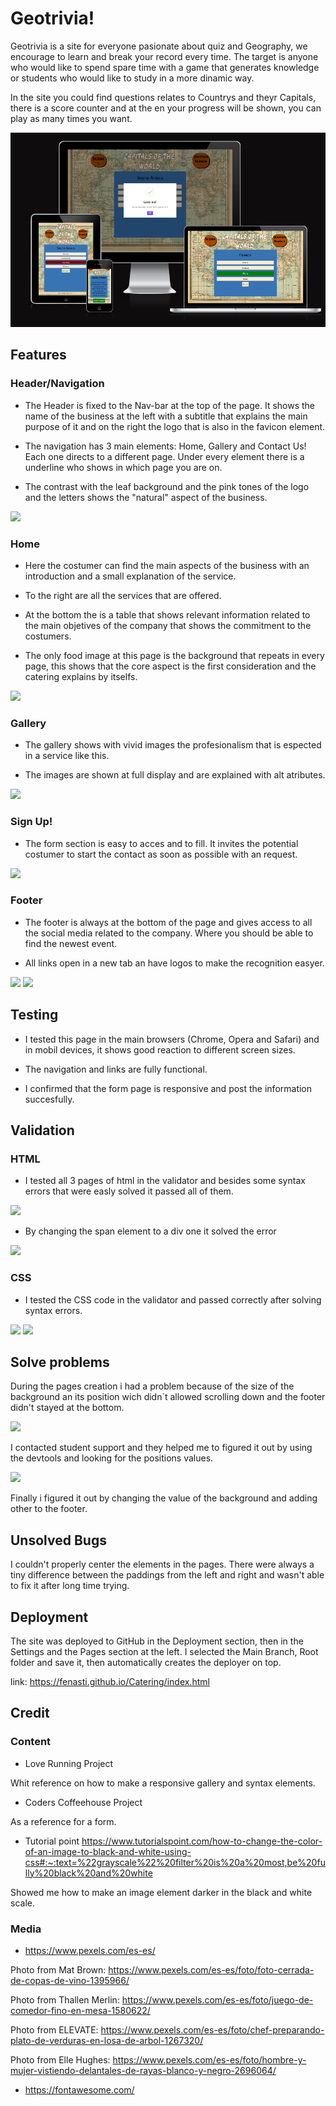 # Geotrivia!

Geotrivia is a site for everyone pasionate about quiz and Geography, we encourage to learn and break your record every time. The target is anyone who would like to spend spare time with a game that generates knowledge or students who would like to study in a more dinamic way.

In the site you could find questions relates to Countrys and theyr Capitals, there is a score counter and at the en your progress will be shown, you can play as many times you want.

<img src="assets/readme/show.png">

## Features

### Header/Navigation

- The Header is fixed to the Nav-bar at the top of the page. It shows the name of the business at the left with a subtitle that explains the main purpose of it and on the right the logo that is also in the favicon element.

- The navigation has 3 main elements: Home, Gallery and Contact Us! Each one directs to a different page. Under every element there is a underline who shows in which page you are on.

- The contrast with the leaf background and the pink tones of the logo and the letters shows the "natural" aspect of the business. 

<img src="assets/readme/nav-bar.png">

### Home

- Here the costumer can find the main aspects of the business with an introduction and a small explanation of the service.

- To the right are all the services that are offered.

- At the bottom the is a table that shows relevant information related to the main objetives of the company that shows the commitment to the costumers.

- The only food image at this page is the background that repeats in every page, this shows that the core aspect is the first consideration and the catering explains by itselfs.

<img src="assets/readme/index.png">

### Gallery

- The gallery shows with vivid images the profesionalism that is espected in a service like this.

- The images are shown at full display and are explained with alt atributes.

<img src="assets/readme/gallery.png">

### Sign Up!

- The form section is easy to acces and to fill. It invites the potential costumer to start the contact as soon as possible with an request.

<img src="assets/readme/form.png">

### Footer

- The footer is always at the bottom of the page and gives access to all the social media related to the company. Where you should be able to find the newest event.

- All links open in a new tab an have logos to make the recognition easyer.

<img src="assets/readme/social-bar.png">
<img src="assets/readme/social-bar2.png">

## Testing

- I tested this page in the main browsers (Chrome, Opera and Safari) and in mobil devices, it shows good reaction to different screen sizes.

- The navigation and links are fully functional.

- I confirmed that the form page is responsive and post the information succesfully.

## Validation

### HTML

- I tested all 3 pages of html in the validator and besides some syntax errors that were easly solved it passed all of them.

<img src="assets/readme/problem-solving2.png">

- By changing the span element to a div one it solved the error

<img src="assets/readme/html-valid.png">

### CSS

 - I tested the CSS code in the validator and passed correctly after solving syntax errors.

 <img src="assets/readme/sinxt-erros.png">
 <img src="assets/readme/css-valid.png">

## Solve problems

 During the pages creation i had a problem because of the size of the background an its position wich didn`t allowed scrolling down and the footer didn't stayed at the bottom.

 <img src="assets/readme/problems-solving.png">

 I contacted student support and they helped me to figured it out by using the devtools and looking for the positions values.

 <img src="assets/readme/problem-solving3.png">

 Finally i figured it out by changing the value of the background and adding other to the footer.

 ## Unsolved Bugs

 I couldn't properly center the elements in the pages. There were always a tiny difference between the paddings from the left and right and wasn't able to fix it after long time trying.  

 ## Deployment
 
 The site was deployed to GitHub in the Deployment section, then in the Settings and the Pages section at the left.
 I selected the Main Branch, Root folder and save it, then automatically creates the deployer on top.

 link: https://fenasti.github.io/Catering/index.html

## Credit

### Content

- Love Running Project

Whit reference on how to make a responsive gallery and syntax elements.

- Coders Coffeehouse Project

As a reference for a form.

- Tutorial point https://www.tutorialspoint.com/how-to-change-the-color-of-an-image-to-black-and-white-using-css#:~:text=%22grayscale%22%20filter%20is%20a%20most,be%20fully%20black%20and%20white

Showed me how to make an image element darker in the black and white scale.

### Media

- https://www.pexels.com/es-es/

Photo from Mat Brown: https://www.pexels.com/es-es/foto/foto-cerrada-de-copas-de-vino-1395966/

Photo from Thallen Merlin: https://www.pexels.com/es-es/foto/juego-de-comedor-fino-en-mesa-1580622/

Photo from ELEVATE: https://www.pexels.com/es-es/foto/chef-preparando-plato-de-verduras-en-losa-de-arbol-1267320/

Photo from Elle Hughes: https://www.pexels.com/es-es/foto/hombre-y-mujer-vistiendo-delantales-de-rayas-blanco-y-negro-2696064/

- https://fontawesome.com/

